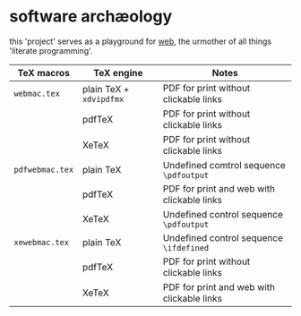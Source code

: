 # software archæology

this 'project' serves as a playground for [web](https://ctan.org/pkg/web), the
urmother of all things 'literate programming'.

| TeX macros      | TeX engine              | Notes |
| --------------- | ----------------------- | ----- |
| `webmac.tex`    | plain TeX + `xdvipdfmx` | PDF for print without clickable links |
|                 | pdfTeX                  | PDF for print without clickable links |
|                 | XeTeX                   | PDF for print without clickable links |
| `pdfwebmac.tex` | plain TeX               | Undefined comtrol sequence `\pdfoutput` |
|                 | pdfTeX                  | PDF for print and web with clickable links |
|                 | XeTeX                   | Undefined control sequence `\pdfoutput` |
| `xewebmac.tex`  | plain TeX               | Undefined control sequence `\ifdefined` |
|                 | pdfTeX                  | PDF for print without clickable links |
|                 | XeTeX                   | PDF for print and web with clickable links |
